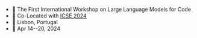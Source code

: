 <!-- <img src="/assets/llm4code-website-light.svg" width="100%"> -->
<ul class="custom-ul">
  <!-- <li><img src="/assets/llm4code-website-light.svg" width="100%"></li> -->
  <li> 🤖 The First International Workshop on Large Language Models for Code</li>
  <li> 💼 Co-Located with <a href="https://conf.researchr.org/home/icse-2024">ICSE 2024</a></li>
  <li> 🧭 Lisbon, Portugal</li>
  <li> 📅 Apr 14--20, 2024</li>
</ul>
